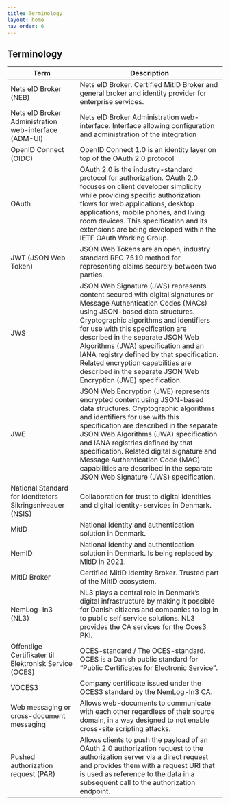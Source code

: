 ```yaml
---
title: Terminology
layout: home
nav_order: 6
---
```


## Terminology

| Term | Description |
| --- | --- |
| Nets eID Broker (NEB) | Nets eID Broker. Certified MitID Broker and general broker and identity provider for enterprise services. |
| Nets eID Broker Administration web-interface (ADM-UI) | Nets eID Broker Administration web-interface. Interface allowing configuration and administration of the integration |
| OpenID Connect (OIDC) | OpenID Connect 1.0 is an identity layer on top of the OAuth 2.0 protocol |
| OAuth | OAuth 2.0 is the industry-standard protocol for authorization. OAuth 2.0 focuses on client developer simplicity while providing specific authorization flows for web applications, desktop applications, mobile phones, and living room devices. This specification and its extensions are being developed within the IETF OAuth Working Group. |
| JWT (JSON Web Token) | JSON Web Tokens are an open, industry standard RFC 7519 method for representing claims securely between two parties. |
| JWS | JSON Web Signature (JWS) represents content secured with digital signatures or Message Authentication Codes (MACs) using JSON-based data structures. Cryptographic algorithms and identifiers for use with this specification are described in the separate JSON Web Algorithms (JWA) specification and an IANA registry defined by that specification. Related encryption capabilities are described in the separate JSON Web Encryption (JWE) specification. |
| JWE | JSON Web Encryption (JWE) represents encrypted content using JSON-based data structures. Cryptographic algorithms and identifiers for use with this specification are described in the separate JSON Web Algorithms (JWA) specification and IANA registries defined by that specification. Related digital signature and Message Authentication Code (MAC) capabilities are described in the separate JSON Web Signature (JWS) specification. |
| National Standard for Identiteters Sikringsniveauer (NSIS) | Collaboration for trust to digital identities and digital identity-services in Denmark. |
| MitID | National identity and authentication solution in Denmark. |
| NemID | National identity and authentication solution in Denmark. Is being replaced by MitID in 2021. |
| MitID Broker | Certified MitID Identity Broker. Trusted part of the MitID ecosystem. |
| NemLog-In3 (NL3) | NL3 plays a central role in Denmark’s digital infrastructure by making it possible for Danish citizens and companies to log in to public self service solutions. NL3 provides the CA services for the Oces3 PKI. |
| Offentlige Certifikater til Elektronisk Service (OCES) | OCES-standard / The OCES-standard. OCES is a Danish public standard for “Public Certificates for Electronic Service”. |
| VOCES3 | Company certificate issued under the OCES3 standard by the NemLog-In3 CA. |
| Web messaging or cross-document messaging | Allows web-documents to communicate with each other regardless of their source domain, in a way designed to not enable cross-site scripting attacks. |
| Pushed authorization request (PAR) | Allows clients to push the payload of an OAuth 2.0 authorization request to the authorization server via a direct request and provides them with a request URI that is used as reference to the data in a subsequent call to the authorization endpoint. |

